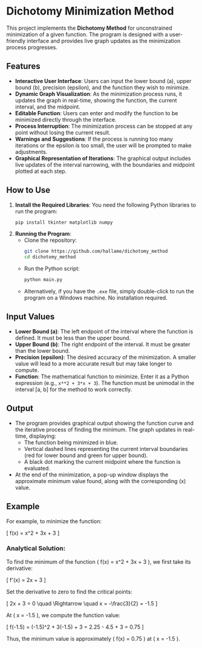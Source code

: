 # Dichotomy Minimization Method

This project implements the **Dichotomy Method** for unconstrained minimization of a given function. The program is designed with a user-friendly interface and provides live graph updates as the minimization process progresses.

## Features
- **Interactive User Interface**: Users can input the lower bound (a), upper bound (b), precision (epsilon), and the function they wish to minimize.
- **Dynamic Graph Visualization**: As the minimization process runs, it updates the graph in real-time, showing the function, the current interval, and the midpoint.
- **Editable Function**: Users can enter and modify the function to be minimized directly through the interface.
- **Process Interruption**: The minimization process can be stopped at any point without losing the current result.
- **Warnings and Suggestions**: If the process is running too many iterations or the epsilon is too small, the user will be prompted to make adjustments.
- **Graphical Representation of Iterations**: The graphical output includes live updates of the interval narrowing, with the boundaries and midpoint plotted at each step.

## How to Use

1. **Install the Required Libraries**:
   You need the following Python libraries to run the program:
   ```bash
   pip install tkinter matplotlib numpy
2. **Running the Program**:
   - Clone the repository:
     ```bash
     git clone https://github.com/hallame/dichotomy_method
     cd dichotomy_method
     ```
   - Run the Python script:
     ```bash
     python main.py
     ```
   - Alternatively, if you have the `.exe` file, simply double-click to run the program on a Windows machine. No installation required.
## Input Values
- **Lower Bound (a)**: The left endpoint of the interval where the function is defined. It must be less than the upper bound.
- **Upper Bound (b)**: The right endpoint of the interval. It must be greater than the lower bound.
- **Precision (epsilon)**: The desired accuracy of the minimization. A smaller value will lead to a more accurate result but may take longer to compute.
- **Function**: The mathematical function to minimize. Enter it as a Python expression (e.g., `x**2 + 3*x + 3`). The function must be unimodal in the interval [a, b] for the method to work correctly.

## Output
- The program provides graphical output showing the function curve and the iterative process of finding the minimum. The graph updates in real-time, displaying:
  - The function being minimized in blue.
  - Vertical dashed lines representing the current interval boundaries (red for lower bound and green for upper bound).
  - A black dot marking the current midpoint where the function is evaluated.
- At the end of the minimization, a pop-up window displays the approximate minimum value found, along with the corresponding \(x\) value.

## Example
For example, to minimize the function:

\[ f(x) = x^2 + 3x + 3 \]

### Analytical Solution:
To find the minimum of the function \( f(x) = x^2 + 3x + 3 \), we first take its derivative:

\[
f'(x) = 2x + 3
\]

Set the derivative to zero to find the critical points:

\[
2x + 3 = 0 \quad \Rightarrow \quad x = -\frac{3}{2} = -1.5
\]

At \( x = -1.5 \), we compute the function value:

\[
f(-1.5) = (-1.5)^2 + 3(-1.5) + 3 = 2.25 - 4.5 + 3 = 0.75
\]

Thus, the minimum value is approximately \( f(x) = 0.75 \) at \( x = -1.5 \).
